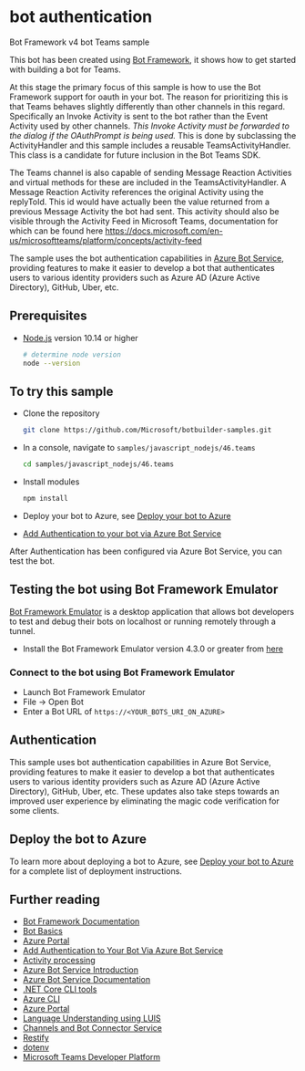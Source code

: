 # bot authentication

Bot Framework v4 bot Teams sample

This bot has been created using [Bot Framework](https://dev.botframework.com), it shows how to get started with building a bot for Teams.

At this stage the primary focus of this sample is how to use the Bot Framework support for oauth in your bot. The reason for prioritizing this is that Teams behaves slightly differently
than other channels in this regard. Specifically an Invoke Activity is sent to the bot rather than the Event Activity used by other channels. _This Invoke Activity must be forwarded
to the dialog if the OAuthPrompt is being used._ This is done by subclassing the ActivityHandler and this sample includes a reusable TeamsActivityHandler. This class is a candidate
for future inclusion in the Bot Teams SDK.

The Teams channel is also capable of sending Message Reaction Activities and virtual methods for these are included in the TeamsActivityHandler. A Message Reaction Activity references
the original Activity using the replyToId. This id would have actually been the value returned from a previous Message Activity the bot had sent. This activity should also be
visible through the Activity Feed in Microsoft Teams, documentation for which can be found here https://docs.microsoft.com/en-us/microsoftteams/platform/concepts/activity-feed

The sample uses the bot authentication capabilities in [Azure Bot Service](https://docs.botframework.com), providing features to make it easier to develop a bot that authenticates users to various identity providers such as Azure AD (Azure Active Directory), GitHub, Uber, etc.

## Prerequisites

- [Node.js](https://nodejs.org) version 10.14 or higher

    ```bash
    # determine node version
    node --version
    ```

## To try this sample

- Clone the repository

    ```bash
    git clone https://github.com/Microsoft/botbuilder-samples.git
    ```

- In a console, navigate to `samples/javascript_nodejs/46.teams`

    ```bash
    cd samples/javascript_nodejs/46.teams
    ```

- Install modules

    ```bash
    npm install
    ```

- Deploy your bot to Azure, see [Deploy your bot to Azure](https://aka.ms/azuredeployment)

- [Add Authentication to your bot via Azure Bot Service](https://docs.microsoft.com/en-us/azure/bot-service/bot-builder-authentication?view=azure-bot-service-4.0&tabs=csharp)

After Authentication has been configured via Azure Bot Service, you can test the bot.

## Testing the bot using Bot Framework Emulator

[Bot Framework Emulator](https://github.com/microsoft/botframework-emulator) is a desktop application that allows bot developers to test and debug their bots on localhost or running remotely through a tunnel.

- Install the Bot Framework Emulator version 4.3.0 or greater from [here](https://github.com/Microsoft/BotFramework-Emulator/releases)

### Connect to the bot using Bot Framework Emulator

- Launch Bot Framework Emulator
- File -> Open Bot
- Enter a Bot URL of `https://<YOUR_BOTS_URI_ON_AZURE>`

## Authentication

This sample uses bot authentication capabilities in Azure Bot Service, providing features to make it easier to develop a bot that authenticates users to various identity providers such as Azure AD (Azure Active Directory), GitHub, Uber, etc. These updates also take steps towards an improved user experience by eliminating the magic code verification for some clients.

## Deploy the bot to Azure

To learn more about deploying a bot to Azure, see [Deploy your bot to Azure](https://aka.ms/azuredeployment) for a complete list of deployment instructions.

## Further reading

- [Bot Framework Documentation](https://docs.botframework.com)
- [Bot Basics](https://docs.microsoft.com/azure/bot-service/bot-builder-basics?view=azure-bot-service-4.0)
- [Azure Portal](https://portal.azure.com)
- [Add Authentication to Your Bot Via Azure Bot Service](https://docs.microsoft.com/en-us/azure/bot-service/bot-builder-authentication?view=azure-bot-service-4.0&tabs=csharp)
- [Activity processing](https://docs.microsoft.com/en-us/azure/bot-service/bot-builder-concept-activity-processing?view=azure-bot-service-4.0)
- [Azure Bot Service Introduction](https://docs.microsoft.com/azure/bot-service/bot-service-overview-introduction?view=azure-bot-service-4.0)
- [Azure Bot Service Documentation](https://docs.microsoft.com/azure/bot-service/?view=azure-bot-service-4.0)
- [.NET Core CLI tools](https://docs.microsoft.com/en-us/dotnet/core/tools/?tabs=netcore2x)
- [Azure CLI](https://docs.microsoft.com/cli/azure/?view=azure-cli-latest)
- [Azure Portal](https://portal.azure.com)
- [Language Understanding using LUIS](https://docs.microsoft.com/en-us/azure/cognitive-services/luis/)
- [Channels and Bot Connector Service](https://docs.microsoft.com/en-us/azure/bot-service/bot-concepts?view=azure-bot-service-4.0)
- [Restify](https://www.npmjs.com/package/restify)
- [dotenv](https://www.npmjs.com/package/dotenv)
- [Microsoft Teams Developer Platform](https://docs.microsoft.com/en-us/microsoftteams/platform/)
